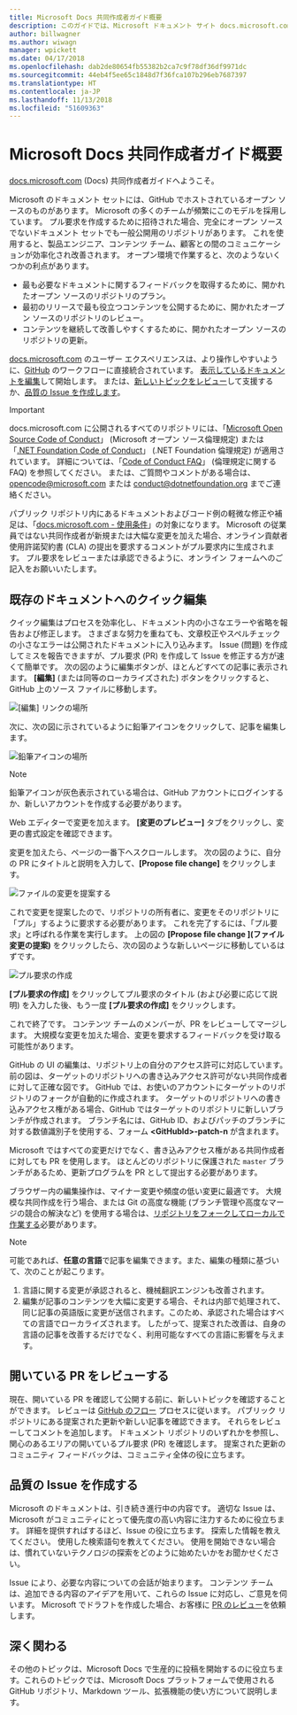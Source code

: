 ```yaml
---
title: Microsoft Docs 共同作成者ガイド概要
description: このガイドでは、Microsoft ドキュメント サイト docs.microsoft.com で協力する方法について説明します。
author: billwagner
ms.author: wiwagn
manager: wpickett
ms.date: 04/17/2018
ms.openlocfilehash: dab2de80654fb55382b2ca7c9f78df36df9971dc
ms.sourcegitcommit: 44eb4f5ee65c1848d7f36fca107b296eb7687397
ms.translationtype: HT
ms.contentlocale: ja-JP
ms.lasthandoff: 11/13/2018
ms.locfileid: "51609363"
---
```

# <a name="microsoft-docs-contributor-guide-overview"></a>Microsoft Docs 共同作成者ガイド概要

[docs.microsoft.com](https://docs.microsoft.com) (Docs) 共同作成者ガイドへようこそ。

Microsoft のドキュメント セットには、GitHub でホストされているオープン ソースのものがあります。 Microsoft の多くのチームが頻繁にこのモデルを採用しています。 プル要求を作成するために招待された場合、完全にオープン ソースでないドキュメント セットでも一般公開用のリポジトリがあります。 これを使用すると、製品エンジニア、コンテンツ チーム、顧客との間のコミュニケーションが効率化され改善されます。 オープン環境で作業すると、次のようないくつかの利点があります。

- 最も必要なドキュメントに関するフィードバックを取得するために、開かれたオープン ソースのリポジトリのプラン。
- 最初のリリースで最も役立つコンテンツを公開するために、開かれたオープン ソースのリポジトリのレビュー。
- コンテンツを継続して改善しやすくするために、開かれたオープン ソースのリポジトリの更新。

[docs.microsoft.com](https://docs.microsoft.com) のユーザー エクスペリエンスは、より操作しやすいように、[GitHub](https://github.com) のワークフローに直接統合されています。 [表示しているドキュメントを編集](#quick-edits-to-existing-documents)して開始します。 または、[新しいトピックをレビュー](#review-open-prs)して支援するか、[品質の Issue を作成します](#create-quality-issues)。

> [!IMPORTANT]
> docs.microsoft.com に公開されるすべてのリポジトリには、「[Microsoft Open Source Code of Conduct](https://opensource.microsoft.com/codeofconduct/)」 (Microsoft オープン ソース倫理規定) または「[.NET Foundation Code of Conduct](https://dotnetfoundation.org/code-of-conduct)」 (.NET Foundation 倫理規定) が適用されています。 詳細については、「[Code of Conduct FAQ](https://opensource.microsoft.com/codeofconduct/faq/)」 (倫理規定に関する FAQ) を参照してください。 または、ご質問やコメントがある場合は、[opencode@microsoft.com](mailto:opencode@microsoft.com) または [conduct@dotnetfoundation.org](mailto:conduct@dotnetfoundation.org) までご連絡ください。<br>
>
> パブリック リポジトリ内にあるドキュメントおよびコード例の軽微な修正や補足は、「[docs.microsoft.com - 使用条件](https://docs.microsoft.com/legal/termsofuse)」の対象になります。 Microsoft の従業員ではない共同作成者が新規または大幅な変更を加えた場合、オンライン貢献者使用許諾契約書 (CLA) の提出を要求するコメントがプル要求内に生成されます。 プル要求をレビューまたは承認できるように、オンライン フォームへのご記入をお願いいたします。

## <a name="quick-edits-to-existing-documents"></a>既存のドキュメントへのクイック編集

クイック編集はプロセスを効率化し、ドキュメント内の小さなエラーや省略を報告および修正します。 さまざまな努力を重ねても、文章校正やスペルチェックの小さなエラーは公開されたドキュメントに入り込みます。 Issue (問題) を作成してミスを報告できますが、プル要求 (PR) を作成して Issue を修正する方が速くて簡単です。 次の図のように編集ボタンが、ほとんどすべての記事に表示されます。 **[編集]** (または同等のローカライズされた) ボタンをクリックすると、GitHub 上のソース ファイルに移動します。

![[編集] リンクの場所](./media/index/edit-article.png)

次に、次の図に示されているように鉛筆アイコンをクリックして、記事を編集します。

![鉛筆アイコンの場所](./media/index/editicon.png)

> [!NOTE]
> 鉛筆アイコンが灰色表示されている場合は、GitHub アカウントにログインするか、新しいアカウントを作成する必要があります。

Web エディターで変更を加えます。 **[変更のプレビュー]** タブをクリックし、変更の書式設定を確認できます。

変更を加えたら、ページの一番下へスクロールします。 次の図のように、自分の PR にタイトルと説明を入力して、**[Propose file change]** をクリックします。

![ファイルの変更を提案する](./media/index/submit-pull-request.png)

これで変更を提案したので、リポジトリの所有者に、変更をそのリポジトリに「プル」するように要求する必要があります。 これを完了するには、「プル要求」と呼ばれる作業を実行します。 上の図の **[Propose file change ]\(ファイル変更の提案\)** をクリックしたら、次の図のような新しいページに移動しているはずです。

![プル要求の作成](media/index/create-pull-request.png)

**[プル要求の作成]** をクリックしてプル要求のタイトル (および必要に応じて説明) を入力した後、もう一度 **[プル要求の作成]** をクリックします。

これで終了です。 コンテンツ チームのメンバーが、PR をレビューしてマージします。 大規模な変更を加えた場合、変更を要求するフィードバックを受け取る可能性があります。

GitHub の UI の編集は、リポジトリ上の自分のアクセス許可に対応しています。 前の図は、ターゲットのリポジトリへの書き込みアクセス許可がない共同作成者に対して正確な図です。 GitHub では、お使いのアカウントにターゲットのリポジトリのフォークが自動的に作成されます。 ターゲットのリポジトリへの書き込みアクセス権がある場合、GitHub ではターゲットのリポジトリに新しいブランチが作成されます。 ブランチ名には、GitHub ID、およびパッチのブランチに対する数値識別子を使用する、フォーム **\<GitHubId\>-patch-n** が含まれます。

Microsoft ではすべての変更だけでなく、書き込みアクセス権がある共同作成者に対しても PR を使用します。 ほとんどのリポジトリに保護された `master` ブランチがあるため、更新プログラムを PR として提出する必要があります。

ブラウザー内の編集操作は、マイナー変更や頻度の低い変更に最適です。 大規模な共同作成を行う場合、または Git の高度な機能 (ブランチ管理や高度なマージの競合の解決など) を使用する場合は、[リポジトリをフォークしてローカルで作業する](how-to-write-workflows-major.md)必要があります。

> [!NOTE]
> 可能であれば、**任意の言語**で記事を編集できます。また、編集の種類に基づいて、次のことが起こります。
> 1. 言語に関する変更が承認されると、機械翻訳エンジンも改善されます。
> 2. 編集が記事のコンテンツを大幅に変更する場合、それは内部で処理されて、同じ記事の英語版に変更が送信されます。このため、承認された場合はすべての言語でローカライズされます。
> したがって、提案された改善は、自身の言語の記事を改善するだけでなく、利用可能なすべての言語に影響を与えます。

## <a name="review-open-prs"></a>開いている PR をレビューする

現在、開いている PR を確認して公開する前に、新しいトピックを確認することができます。 レビューは [GitHub のフロー](https://guides.github.com/introduction/flow/) プロセスに従います。 パブリック リポジトリにある提案された更新や新しい記事を確認できます。 それらをレビューしてコメントを追加します。 ドキュメント リポジトリのいずれかを参照し、関心のあるエリアの開いているプル要求 (PR) を確認します。 提案された更新のコミュニティ フィードバックは、コミュニティ全体の役に立ちます。

## <a name="create-quality-issues"></a>品質の Issue を作成する

Microsoft のドキュメントは、引き続き進行中の内容です。 適切な Issue は、Microsoft がコミュニティにとって優先度の高い内容に注力するために役立ちます。 詳細を提供すればするほど、Issue の役に立ちます。 探索した情報を教えてください。 使用した検索語句を教えてください。 使用を開始できない場合は、慣れていないテクノロジの探索をどのように始めたいかをお聞かせください。

Issue により、必要な内容についての会話が始まります。 コンテンツ チームは、追加できる内容のアイデアを用いて、これらの Issue に対応し、ご意見を伺います。 Microsoft でドラフトを作成した場合、お客様に [PR のレビュー](#review-open-prs)を依頼します。

## <a name="get-more-involved"></a>深く関わる

その他のトピックは、Microsoft Docs で生産的に投稿を開始するのに役立ちます。これらのトピックでは、Microsoft Docs プラットフォームで使用される GitHub リポジトリ、Markdown ツール、拡張機能の使い方について説明します。
